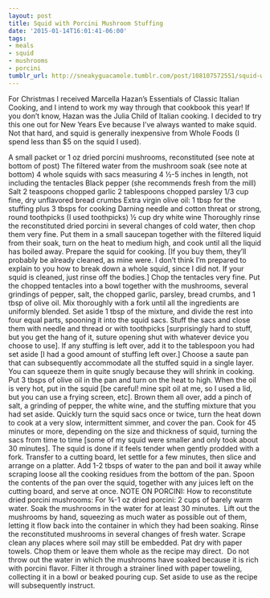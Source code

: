 ```yaml
---
layout: post
title: Squid with Porcini Mushroom Stuffing
date: '2015-01-14T16:01:41-06:00'
tags:
- meals
- squid
- mushrooms
- porcini
tumblr_url: http://sneakyguacamole.tumblr.com/post/108107572551/squid-with-porcini-mushroom-stuffing
---
```

For Christmas I received Marcella Hazan’s Essentials of Classic Italian Cooking, and I intend to work my way through that cookbook this year! If you don’t know, Hazan was the Julia Child of Italian cooking. I decided to try this one out for New Years Eve because I’ve always wanted to make squid. Not that hard, and squid is generally inexpensive from Whole Foods (I spend less than $5 on the squid I used).

A small packet or 1 oz dried porcini mushrooms, reconstituted (see note at bottom of post)
The filtered water from the mushroom soak (see note at bottom)
4 whole squids with sacs measuring 4 ½-5 inches in length, not including the tentacles
Black pepper (she recommends fresh from the mill)
Salt
2 teaspoons chopped garlic
2 tablespoons chopped parsley
1/3 cup fine, dry unflavored bread crumbs
Extra virgin olive oil: 1 tbsp for the stuffing plus 3 tbsps for cooking
Darning needle and cotton threat or strong, round toothpicks (I used toothpicks)
½ cup dry white wine
Thoroughly rinse the reconstituted dried porcini in several changes of cold water, then chop them very fine. Put them in a small saucepan together with the filtered liquid from their soak, turn on the heat to medium high, and cook until all the liquid has boiled away.
Prepare the squid for cooking. [If you buy them, they’ll probably be already cleaned, as mine were. I don’t think I’m prepared to explain to you how to break down a whole squid, since I did not. If your squid is cleaned, just rinse off the bodies.] Chop the tentacles very fine.
Put the chopped tentacles into a bowl together with the mushrooms, several grindings of pepper, salt, the chopped garlic, parsley, bread crumbs, and 1 tbsp of olive oil. Mix thoroughly with a fork until all the ingredients are uniformly blended.
Set aside 1 tbsp of the mixture, and divide the rest into four equal parts, spooning it into the squid sacs. Stuff the sacs and close them with needle and thread or with toothpicks [surprisingly hard to stuff, but you get the hang of it, suture opening shut with whatever device you choose to use]. If any stuffing is left over, add it to the tablespoon you had set aside [I had a good amount of stuffing left over.]
Choose a saute pan that can subsequently accommodate all the stuffed squid in a single layer. You can squeeze them in quite snugly because they will shrink in cooking. Put 3 tbsps of olive oil in the pan and turn on the heat to high. When the oil is very hot, put in the squid [be careful! mine spit oil at me, so I used a lid, but you can use a frying screen, etc]. Brown them all over, add a pinch of salt, a grinding of pepper, the white wine, and the stuffing mixture that you had set aside. Quickly turn the squid sacs once or twice, turn the heat down to cook at a very slow, intermittent simmer, and cover the pan.
Cook for 45 minutes or more, depending on the size and thickness of squid, turning the sacs from time to time [some of my squid were smaller and only took about 30 minutes]. The squid is done if it feels tender when gently prodded with a fork.
Transfer to a cutting board, let settle for a few minutes, then slice and arrange on a platter.
Add 1-2 tbsps of water to the pan and boil it away while scraping loose all the cooking residues from the bottom of the pan. Spoon the contents of the pan over the squid, together with any juices left on the cutting board, and serve at once.
NOTE ON PORCINI:
How to reconstitute dried porcini mushrooms:
For ¾-1 oz dried porcini: 2 cups of barely warm water. Soak the mushrooms in the water for at least 30 minutes. 
Lift out the mushrooms by hand, squeezing as much water as possible out of them, letting it flow back into the container in which they had been soaking. Rinse the reconstituted mushrooms in several changes of fresh water. Scrape clean any places where soil may still be embedded. Pat dry with paper towels. Chop them or leave them whole as the recipe may direct. 
Do not throw out the water in which the mushrooms have soaked because it is rich with porcini flavor. Filter it through a strainer lined with paper toweling, collecting it in a bowl or beaked pouring cup. Set aside to use as the recipe will subsequently instruct.
